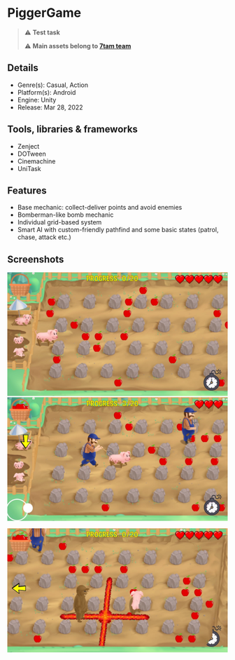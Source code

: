 # PiggerGame

> :warning: **Test task**
>
> :warning: **Main assets belong to [7tam team](https://7tam.net/about-us/)**

## Details
* Genre(s): Casual, Action
* Platform(s): Android
* Engine: Unity
* Release:  Mar 28, 2022

## Tools, libraries & frameworks
* Zenject
* DOTween
* Cinemachine
* UniTask

## Features
* Base mechanic: collect-deliver points and avoid enemies
* Bomberman-like bomb mechanic 
* Individual grid-based system
* Smart AI with custom-friendly pathfind and some basic states (patrol, chase, attack etc.)

## Screenshots

<img src="/Screenshots/1.jpg"/> <img src="/Screenshots/2.jpg"/> 

<img src="/Screenshots/3.jpg"/>
